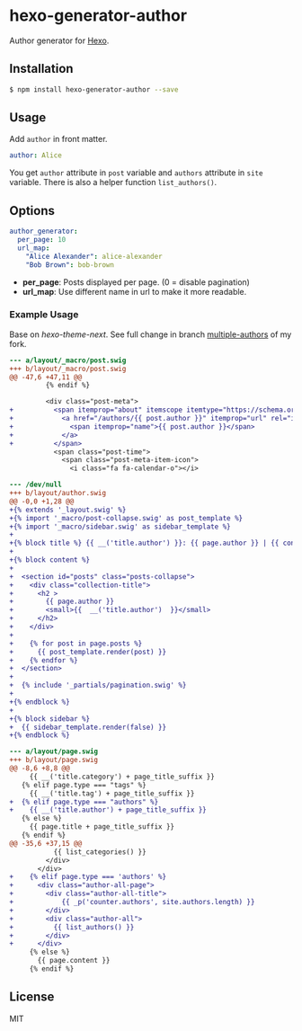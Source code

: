 # hexo-generator-author

Author generator for [Hexo].

## Installation

``` bash
$ npm install hexo-generator-author --save
```

## Usage

Add `author` in front matter.

``` yaml
author: Alice
```

You get `author` attribute in `post` variable and `authors` attribute in `site` variable. There is also a helper function `list_authors()`.

## Options

``` yaml
author_generator:
  per_page: 10
  url_map:
    "Alice Alexander": alice-alexander
    "Bob Brown": bob-brown
```

- **per_page**: Posts displayed per page. (0 = disable pagination)
- **url_map**: Use different name in url to make it more readable.

### Example Usage

Base on *hexo-theme-next*. See full change in branch [multiple-authors] of my fork.

``` diff
--- a/layout/_macro/post.swig
+++ b/layout/_macro/post.swig
@@ -47,6 +47,11 @@
         {% endif %}

         <div class="post-meta">
+          <span itemprop="about" itemscope itemtype="https://schema.org/Thing">
+            <a href="/authors/{{ post.author }}" itemprop="url" rel="index">
+              <span itemprop="name">{{ post.author }}</span>
+            </a>
+          </span>
           <span class="post-time">
             <span class="post-meta-item-icon">
               <i class="fa fa-calendar-o"></i>
```

``` diff
--- /dev/null
+++ b/layout/author.swig
@@ -0,0 +1,28 @@
+{% extends '_layout.swig' %}
+{% import '_macro/post-collapse.swig' as post_template %}
+{% import '_macro/sidebar.swig' as sidebar_template %}
+
+{% block title %} {{ __('title.author') }}: {{ page.author }} | {{ config.title }} {% endblock %}
+
+{% block content %}
+
+  <section id="posts" class="posts-collapse">
+    <div class="collection-title">
+      <h2 >
+        {{ page.author }}
+        <small>{{  __('title.author')  }}</small>
+      </h2>
+    </div>
+
+    {% for post in page.posts %}
+      {{ post_template.render(post) }}
+    {% endfor %}
+  </section>
+
+  {% include '_partials/pagination.swig' %}
+
+{% endblock %}
+
+{% block sidebar %}
+  {{ sidebar_template.render(false) }}
+{% endblock %}
```

``` diff
--- a/layout/page.swig
+++ b/layout/page.swig
@@ -8,6 +8,8 @@
     {{ __('title.category') + page_title_suffix }}
   {% elif page.type === "tags" %}
     {{ __('title.tag') + page_title_suffix }}
+  {% elif page.type === "authors" %}
+    {{ __('title.author') + page_title_suffix }}
   {% else %}
     {{ page.title + page_title_suffix }}
   {% endif %}
@@ -35,6 +37,15 @@
           {{ list_categories() }}
         </div>
       </div>
+    {% elif page.type === 'authors' %}
+      <div class="author-all-page">
+        <div class="author-all-title">
+            {{ _p('counter.authors', site.authors.length) }}
+        </div>
+        <div class="author-all">
+          {{ list_authors() }}
+        </div>
+      </div>
     {% else %}
       {{ page.content }}
     {% endif %}
```

## License

MIT

[Hexo]: http://hexo.io
[multiple-authors]: https://github.com/iissnan/hexo-theme-next/compare/master...qzchenwl:multiple-authors?expand=1
